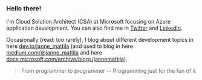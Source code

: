 ### Hello there!

I'm Cloud Solution Architect (CSA) at Microsoft focusing on Azure application development. You can also find me in [Twitter](https://twitter.com/janne_mattila) and [LinkedIn](https://www.linkedin.com/in/jannemattila/).

Occasionally (read: too rarely), I blog about different development topics in here [dev.to/janne_mattila](https://dev.to/janne_mattila/) (and used to blog in here [medium.com/@janne_mattila](https://medium.com/@janne_mattila) and here [docs.microsoft.com/archive/blogs/jannemattila](https://docs.microsoft.com/en-us/archive/blogs/jannemattila/)).

> From programmer to programmer -- Programming just for the fun of it

<!--
**JanneMattila/JanneMattila** is a ✨ _special_ ✨ repository because its `README.md` (this file) appears on your GitHub profile.

Here are some ideas to get you started:

- 🔭 I’m currently working on ...
- 🌱 I’m currently learning ...
- 👯 I’m looking to collaborate on ...
- 🤔 I’m looking for help with ...
- 💬 Ask me about ...
- 📫 How to reach me: ...
- 😄 Pronouns: ...
- ⚡ Fun fact: ...
-->
